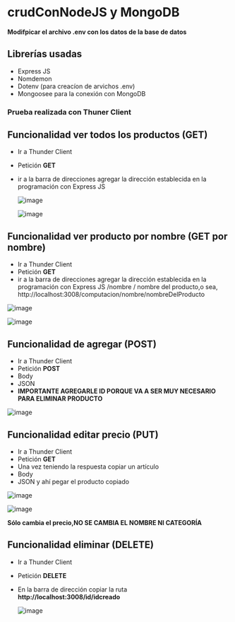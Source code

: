# crudConNodeJS y MongoDB
**Modifpicar el archivo .env con los datos de la base de datos**

## Librerías usadas 
* Express JS
* Nomdemon
* Dotenv (para creacíon de arvichos .env)
* Mongoosee para la conexión con MongoDB

### Prueba realizada con Thuner Client

## Funcionalidad ver todos los productos (GET)
* Ir a Thunder Client
* Petición **GET**
* ir a la barra de direcciones agregar la dirección establecida en la programación con Express JS
  
  ![image](https://github.com/BraianFG/crudConNode/assets/55467665/413172c0-1dfb-44fc-9c72-dfe7fefa78f4)

  ![image](https://github.com/BraianFG/crudConNode/assets/55467665/7ec29386-b9eb-40a6-8a09-1bc373d2bf57)

## Funcionalidad ver producto por nombre (GET por nombre)
* Ir a Thunder Client
* Petición **GET**
* ir a la barra de direcciones agregar la dirección establecida en la programación con Express JS /nombre / nombre del producto,o sea, http://localhost:3008/computacion/nombre/nombreDelProducto

![image](https://github.com/BraianFG/crudConNode/assets/55467665/08852167-803e-417f-bdaa-10cc977fa6a7)

![image](https://github.com/BraianFG/crudConNode/assets/55467665/120c7155-6220-4869-902b-3c25a575e504)

  
## Funcionalidad de agregar (POST)
* Ir a Thunder Client
* Petición **POST**
* Body
* JSON
*  **IMPORTANTE AGREGARLE ID PORQUE VA A SER MUY NECESARIO PARA ELIMINAR PRODUCTO**

  ![image](https://github.com/BraianFG/crudConNode/assets/55467665/9ea42d7e-5e79-477f-9c55-01efccf3dca0)

## Funcionalidad editar precio (PUT) 
* Ir a Thunder Client
* Petición **GET**
* Una vez teniendo la respuesta copiar un artículo
* Body
* JSON y ahí pegar el producto copiado

![image](https://github.com/BraianFG/crudConNode/assets/55467665/db9a5a7f-63df-436b-89af-0278bbbcb3be)

![image](https://github.com/BraianFG/crudConNode/assets/55467665/a4522d00-8192-43ef-a496-355f76f22452)

**Sólo cambia el precio,NO SE CAMBIA EL NOMBRE NI CATEGORÍA**

## Funcionalidad eliminar (DELETE)
* Ir a Thunder Client
* Petición **DELETE**
* En la barra de dirección copiar la ruta **http://localhost:3008/id/idcreado**

  ![image](https://github.com/BraianFG/crudConNode/assets/55467665/cf379cb1-acdd-4ff7-9e14-6d807ee1b122)
